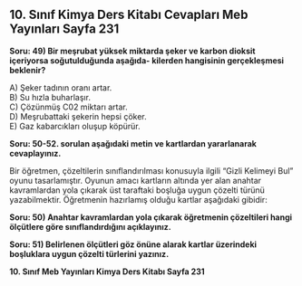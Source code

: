 ## 10. Sınıf Kimya Ders Kitabı Cevapları Meb Yayınları Sayfa 231

**Soru: 49) Bir meşrubat yüksek miktarda şeker ve karbon dioksit içeriyorsa soğutulduğunda aşağıda- kilerden hangisinin gerçekleşmesi beklenir?**

A) Şeker tadının oranı artar.  
 B) Su hızla buharlaşır.  
 C) Çözünmüş C02 miktarı artar.  
 D) Meşrubattaki şekerin hepsi çöker.  
 E) Gaz kabarcıkları oluşup köpürür.

**Soru: 50-52. sorulan aşağıdaki metin ve kartlardan yararlanarak cevaplayınız.**

Bir öğretmen, çözeltilerin sınıflandırılması konusuyla ilgili “Gizli Kelimeyi Bul” oyunu tasarlamıştır. Oyunun amacı kartların altında yer alan anahtar kavramlardan yola çıkarak üst taraftaki boşluğa uygun çözelti türünü yazabilmektir. Öğretmenin hazırlamış olduğu kartlar aşağıdaki gibidir:

**Soru: 50) Anahtar kavramlardan yola çıkarak öğretmenin çözeltileri hangi ölçütlere göre sınıflandırdığını açıklayınız.**

**Soru: 51) Belirlenen ölçütleri göz önüne alarak kartlar üzerindeki boşluklara uygun çözelti türlerini yazınız.**

**10. Sınıf Meb Yayınları Kimya Ders Kitabı Sayfa 231**